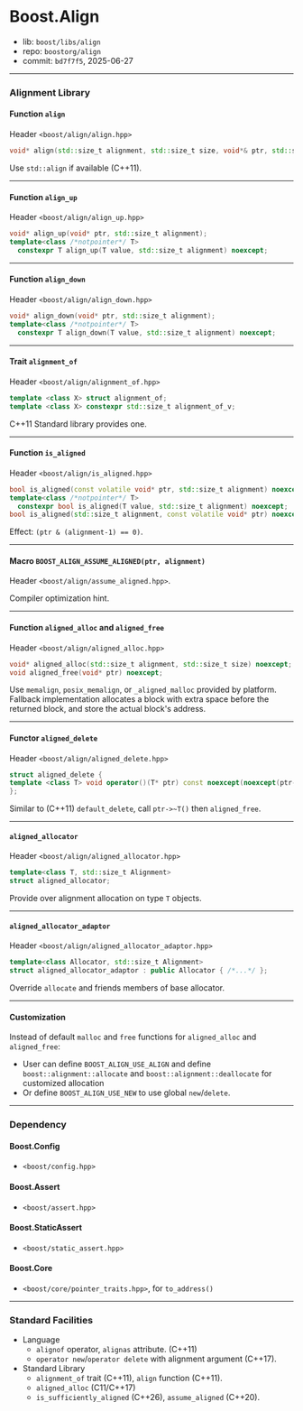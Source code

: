 # Boost.Align

* lib: `boost/libs/align`
* repo: `boostorg/align`
* commit: `bd7f7f5`, 2025-06-27

------
### Alignment Library

#### Function `align`

Header `<boost/align/align.hpp>`

```c++
void* align(std::size_t alignment, std::size_t size, void*& ptr, std::size_t& space);
```

Use `std::align` if available (C++11).

------
#### Function `align_up`

Header `<boost/align/align_up.hpp>`

```c++
void* align_up(void* ptr, std::size_t alignment);
template<class /*notpointer*/ T>
  constexpr T align_up(T value, std::size_t alignment) noexcept;
```

------
#### Function `align_down`

Header `<boost/align/align_down.hpp>`

```c++
void* align_down(void* ptr, std::size_t alignment);
template<class /*notpointer*/ T>
  constexpr T align_down(T value, std::size_t alignment) noexcept;
```

------
#### Trait `alignment_of`

Header `<boost/align/alignment_of.hpp>`

```c++
template <class X> struct alignment_of;
template <class X> constexpr std::size_t alignment_of_v;
```

C++11 Standard library provides one.

------
#### Function `is_aligned`

Header `<boost/align/is_aligned.hpp>`

```c++
bool is_aligned(const volatile void* ptr, std::size_t alignment) noexcept;
template<class /*notpointer*/ T>
  constexpr bool is_aligned(T value, std::size_t alignment) noexcept;
bool is_aligned(std::size_t alignment, const volatile void* ptr) noexcept;
```

Effect: `(ptr & (alignment-1) == 0)`.

------
#### Macro `BOOST_ALIGN_ASSUME_ALIGNED(ptr, alignment)`

Header `<boost/align/assume_aligned.hpp>`.

Compiler optimization hint.

------
#### Function `aligned_alloc` and `aligned_free`

Header `<boost/align/aligned_alloc.hpp>`

```c++
void* aligned_alloc(std::size_t alignment, std::size_t size) noexcept;
void aligned_free(void* ptr) noexcept;
```

Use `memalign`, `posix_memalign`, or `_aligned_malloc` provided by platform.
Fallback implementation allocates a block with extra space before the returned
block, and store the actual block's address.

------
#### Functor `aligned_delete`

Header `<boost/align/aligned_delete.hpp>`

```c++
struct aligned_delete {
template <class T> void operator()(T* ptr) const noexcept(noexcept(ptr->~T()));
};
```

Similar to (C++11) `default_delete`, call `ptr->~T()` then `aligned_free`.

------
#### `aligned_allocator`

Header `<boost/align/aligned_allocator.hpp>`

```c++
template<class T, std::size_t Alignment>
struct aligned_allocator;
```

Provide over alignment allocation on type `T` objects.

------
#### `aligned_allocator_adaptor`

Header `<boost/align/aligned_allocator_adaptor.hpp>`

```c++
template<class Allocator, std::size_t Alignment>
struct aligned_allocator_adaptor : public Allocator { /*...*/ };
```

Override `allocate` and friends members of base allocator.

------
#### Customization

Instead of default `malloc` and `free` functions for `aligned_alloc` and `aligned_free`:
* User can define `BOOST_ALIGN_USE_ALIGN` and define
`boost::alignment::allocate` and `boost::alignment::deallocate` for customized allocation
* Or define `BOOST_ALIGN_USE_NEW` to use global `new`/`delete`.

------
### Dependency

#### Boost.Config

* `<boost/config.hpp>`

#### Boost.Assert

* `<boost/assert.hpp>`

#### Boost.StaticAssert

* `<boost/static_assert.hpp>`

#### Boost.Core

* `<boost/core/pointer_traits.hpp>`, for `to_address()`

------
### Standard Facilities

* Language
  * `alignof` operator, `alignas` attribute. (C++11)
  * `operator new`/`operator delete` with alignment argument (C++17).
* Standard Library
  * `alignment_of` trait (C++11), `align` function (C++11).
  * `aligned_alloc` (C11/C++17)
  * `is_sufficiently_aligned` (C++26), `assume_aligned` (C++20).
